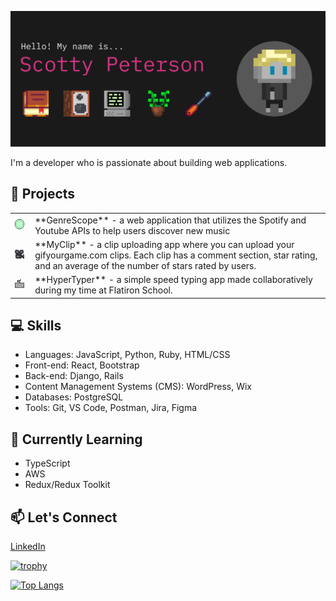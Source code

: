 [![MasterHead](./imgs/banner2.png)](https://www.scottypeterson.net/)

I'm a developer who is passionate about building web applications.

## 🚀 Projects

<table>
  <tr>
    <td style="padding-right: 10px;">
      <img src="./imgs/GenreScope.gif" alt="GenreScope GIF" width="50">
    </td>
    <td>**GenreScope** - a web application that utilizes the Spotify and Youtube APIs to help users discover new music</td>
  </tr>
  <tr>
    <td style="padding-right: 10px;">
      <img src="./imgs/MyClip.gif" alt="MyClip GIF" width="50">
    </td>
    <td>**MyClip** - a clip uploading app where you can upload your gifyourgame.com clips. Each clip has a comment section, star rating, and an average of the number of stars rated by users.</td>
  </tr>
  <tr>
    <td style="padding-right: 10px;">
      <img src="./imgs/HyperTyper.gif" alt="HyperTyper GIF" width="50">
    </td>
    <td>**HyperTyper** - a simple speed typing app made collaboratively during my time at Flatiron School.</td>
  </tr>
</table>


## 💻 Skills

- Languages: JavaScript, Python, Ruby, HTML/CSS
- Front-end: React, Bootstrap
- Back-end: Django, Rails
- Content Management Systems (CMS): WordPress, Wix
- Databases: PostgreSQL
- Tools: Git, VS Code, Postman, Jira, Figma

## 🌱 Currently Learning

- TypeScript
- AWS
- Redux/Redux Toolkit

## 📫 Let's Connect

[LinkedIn](https://www.linkedin.com/in/scotty-peterson/)

[![trophy](https://github-profile-trophy.vercel.app/?username=ryo-ma&theme=onedark)](https://github.com/ryo-ma/github-profile-trophy)

[![Top Langs](https://github-readme-stats.vercel.app/api/top-langs/?username=scottsdaaale)](https://github.com/anuraghazra/github-readme-stats)
